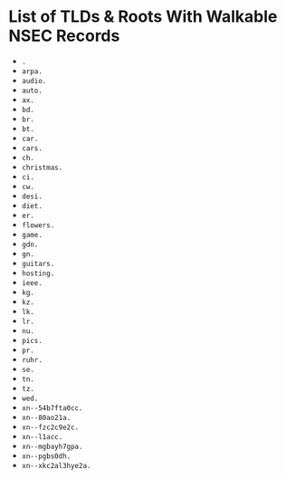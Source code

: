 # List of TLDs & Roots With Walkable NSEC Records

* `.`
* `arpa.`
* `audio.`
* `auto.`
* `ax.`
* `bd.`
* `br.`
* `bt.`
* `car.`
* `cars.`
* `ch.`
* `christmas.`
* `ci.`
* `cw.`
* `desi.`
* `diet.`
* `er.`
* `flowers.`
* `game.`
* `gdn.`
* `gn.`
* `guitars.`
* `hosting.`
* `ieee.`
* `kg.`
* `kz.`
* `lk.`
* `lr.`
* `nu.`
* `pics.`
* `pr.`
* `ruhr.`
* `se.`
* `tn.`
* `tz.`
* `wed.`
* `xn--54b7fta0cc.`
* `xn--80ao21a.`
* `xn--fzc2c9e2c.`
* `xn--l1acc.`
* `xn--mgbayh7gpa.`
* `xn--pgbs0dh.`
* `xn--xkc2al3hye2a.`
